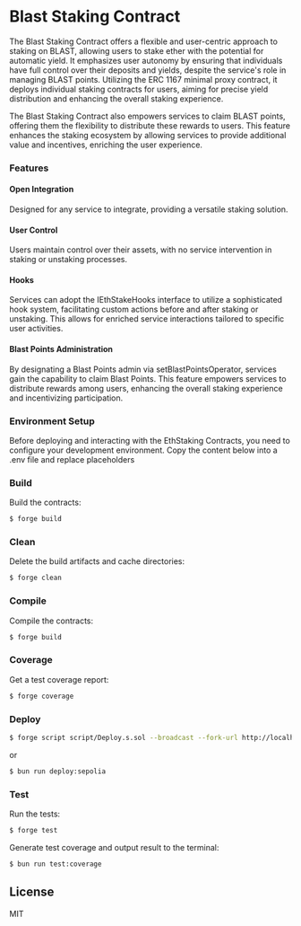 # Blast Staking Contract

The Blast Staking Contract offers a flexible and user-centric approach to staking on BLAST, allowing users to stake ether with the potential for automatic yield. It emphasizes user autonomy by ensuring that individuals have full control over their deposits and yields, despite the service's role in managing BLAST points. Utilizing the ERC 1167 minimal proxy contract, it deploys individual staking contracts for users, aiming for precise yield distribution and enhancing the overall staking experience.

The Blast Staking Contract also empowers services to claim BLAST points, offering them the flexibility to distribute these rewards to users. This feature enhances the staking ecosystem by allowing services to provide additional value and incentives, enriching the user experience.

### Features

#### Open Integration
Designed for any service to integrate, providing a versatile staking solution.
#### User Control
Users maintain control over their assets, with no service intervention in staking or unstaking processes.
#### Hooks
Services can adopt the IEthStakeHooks interface to utilize a sophisticated hook system, facilitating custom actions before and after staking or unstaking. This allows for enriched service interactions tailored to specific user activities.
#### Blast Points Administration
By designating a Blast Points admin via setBlastPointsOperator, services gain the capability to claim Blast Points. This feature empowers services to distribute rewards among users, enhancing the overall staking experience and incentivizing participation.


### Environment Setup
Before deploying and interacting with the EthStaking Contracts, you need to configure your development environment. Copy the content below into a .env file and replace placeholders

### Build

Build the contracts:

```sh
$ forge build
```

### Clean

Delete the build artifacts and cache directories:

```sh
$ forge clean
```

### Compile

Compile the contracts:

```sh
$ forge build
```

### Coverage

Get a test coverage report:

```sh
$ forge coverage
```

### Deploy

```sh
$ forge script script/Deploy.s.sol --broadcast --fork-url http://localhost:8545
```

or 

```sh
$ bun run deploy:sepolia
```

### Test

Run the tests:

```sh
$ forge test
```

Generate test coverage and output result to the terminal:

```sh
$ bun run test:coverage
```

## License

MIT
